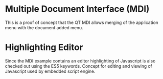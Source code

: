# Multiple Document Interface (MDI)

This is a proof of concept that the QT MDI allows merging of the application 
menu with the document added menu.

# Highlighting Editor 

Since the MDI example contains an editor highlighting of Javascript is also checked 
out using the ES5 keywords.
Concept for editing and viewing of Javascript used by embedded script engine.    



